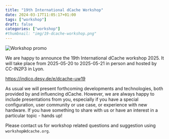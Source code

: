 ```yaml
---
title: "19th International dCache Workshop"
date: 2024-03-17T11:05:17+01:00
tags: ["workshop"]
draft: false
categories: ["workshop"]
#thumbnail: "img/19-dcache-workshop.png"
---
```


![Workshop promo][banner]

We are happy to announce the 19th International dCache workshop 2025. It will
take place from 2025-05-20 to 2025-05-21 in person and hosted by CC-IN2P3 in Lyon.

https://indico.desy.de/e/dcache-uw19

As usual we will present forthcoming developments and technologies,
both provided by and influencing dCache. However, we are always happy to
include presentations from you, especially if you have a special configuration,
user community or use case, or experience with new hardware. If you have something to share with us or have an interest
in a particular topic - hands up!

Please contact us for workshop related questions and suggestion using   `workshopԹdcache.org`.

[banner]: /img/19-dcache-workshop.png